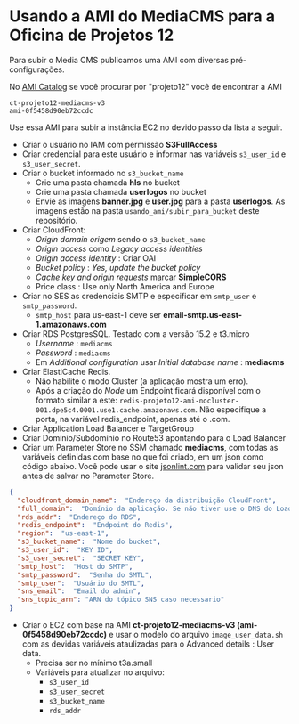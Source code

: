 # Usando a AMI do MediaCMS para a Oficina de Projetos 12

Para subir o Media CMS publicamos uma AMI com diversas pré-configurações.

No [AMI Catalog](https://us-east-1.console.aws.amazon.com/ec2/v2/home?region=us-east-1#AMICatalog:) se você procurar por "projeto12" você de encontrar a AMI 

```
ct-projeto12-mediacms-v3
ami-0f5458d90eb72ccdc
```

Use essa AMI para subir a instância EC2 no devido passo da lista a seguir.

- Criar o usuário no IAM com permissão **S3FullAccess**
- Criar credencial para este usuário e informar nas variáveis ``s3_user_id`` e ``s3_user_secret``.
- Criar o bucket informado no ``s3_bucket_name``
    - Crie uma pasta chamada **hls** no bucket
    - Crie uma pasta chamada **userlogos** no bucket
    - Envie as imagens **banner.jpg** e **user.jpg** para a pasta **userlogos**. As imagens estão na pasta ``usando_ami/subir_para_bucket`` deste repositório.
- Criar CloudFront:
    - *Origin domain origem* sendo o ``s3_bucket_name``
    - *Origin access* como *Legacy access identities*
    - *Origin access identity* : Criar OAI
    - *Bucket policy* : *Yes, update the bucket policy*
    - *Cache key and origin requests* marcar **SimpleCORS**
    - Price class : Use only North America and Europe
- Criar no SES as credenciais SMTP e especificar em ``smtp_user`` e ``smtp_password``.
    - ``smtp_host`` para us-east-1 deve ser **email-smtp.us-east-1.amazonaws.com**
- Criar RDS PostgresSQL. Testado com a versão 15.2 e t3.micro
    - *Username* : ``mediacms``
    - *Password* : ``mediacms``
    - Em *Additional configuration* usar *Initial database name* : **mediacms**
- Criar ElastiCache Redis.
    - Não habilite o modo Cluster (a aplicação mostra um erro).
    - Após a criação do *Node* um Endpoint ficará disponível com o formato similar a este: ``redis-projeto12-ami-nocluster-001.dpe5c4.0001.use1.cache.amazonaws.com``. Não especifique a porta, na variável redis_endpoint, apenas até o .com.
- Criar Application Load Balancer e TargetGroup
- Criar Domínio/Subdomínio no Route53 apontando para o Load Balancer
- Criar um Parameter Store no SSM chamado **mediacms**, com todas as variáveis definidas com base no que foi criado, em um json como código abaixo. Você pode usar o site [jsonlint.com](jsonlint.com) para validar seu json antes de salvar no Parameter Store. 
```json
{
  "cloudfront_domain_name":  "Endereço da distribuição CloudFront",
  "full_domain":  "Domínio da aplicação. Se não tiver use o DNS do Load Balancer ou IP do EC2",
  "rds_addr":  "Endereço do RDS",
  "redis_endpoint":  "Endpoint do Redis",
  "region":  "us-east-1",
  "s3_bucket_name":  "Nome do bucket",
  "s3_user_id":  "KEY ID",
  "s3_user_secret":  "SECRET KEY",
  "smtp_host":  "Host do SMTP",
  "smtp_password":  "Senha do SMTL",
  "smtp_user":  "Usuário do SMTL",
  "sns_email":  "Email do admin",
  "sns_topic_arn": "ARN do tópico SNS caso necessario"
}
```
- Criar o EC2 com base na AMI **ct-projeto12-mediacms-v3 (ami-0f5458d90eb72ccdc)** e usar o modelo do arquivo ``image_user_data.sh`` com as devidas variáveis ataulizadas para o Advanced details : User data.
    - Precisa ser no mínimo t3a.small
    - Variáveis para atualizar no arquivo: 
        - ``s3_user_id``
        - ``s3_user_secret``
        - ``s3_bucket_name``
        - ``rds_addr``